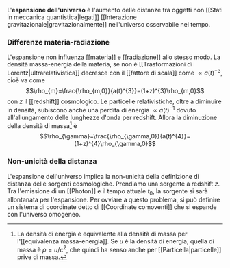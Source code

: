 L'**espansione dell'universo** è l'aumento delle distanze tra oggetti non [[Stati in meccanica quantistica|legati]] [[Interazione gravitazionale|gravitazionalmente]] nell'universo osservabile nel tempo.
### Differenze materia-radiazione
L'espansione non influenza [[materia]] e [[radiazione]] allo stesso modo. La densità massa-energia della materia, se non è [[Trasformazioni di Lorentz|ultrarelativistica]] decresce con il [[fattore di scala]] come $\propto a(t)^{-3}$, cioè va come
$$\rho_{m}=\frac{\rho_{m,0}}{a(t)^{3}}=(1+z)^{3}\rho_{m,0}$$
con $z$ il [[redshift]] cosmologico. Le particelle relativistiche, oltre a diminuire in densità, subiscono anche una perdita di energia $\propto a(t)^{-1}$ dovuto all'allungamento delle lunghezze d'onda per redshift. Allora la diminuzione della densità di massa[^1] è
$$\rho_{\gamma}=\frac{\rho_{\gamma,0}}{a(t)^{4}}=(1+z)^{4}\rho_{\gamma,0}$$
### Non-unicità della distanza
L'espansione dell'universo implica la non-unicità della definizione di distanza delle sorgenti cosmologiche. Prendiamo una sorgente a redshift $z$. Tra l'emissione di un [[Photon]] e il tempo attuale $t_{0}$, la sorgente si sarà allontanata per l'espansione. Per ovviare a questo problema, si può definire un sistema di coordinate detto di [[Coordinate comoventi]] che si espande con l'universo omogeneo.

[^1]: La densità di energia è equivalente alla densità di massa per l'[[equivalenza massa-energia]]. Se $u$ è la densità di energia, quella di massa è $\rho=u/c^{2}$, che quindi ha senso anche per [[Particella|particelle]] prive di massa.